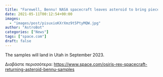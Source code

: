 ```yaml
---
title: "Farewell, Bennu! NASA spacecraft leaves asteroid to bring pieces of space rock to Earth"
date: 2021-05-11T00:12:54+00:00
images:
  - "images/post/pisuxioKXrXmz9t5PtyMQW.jpg"
author: "AstroBot"
categories: ["News"]
tags: ["space.com"]
draft: false
---
```


The samples will land in Utah in September 2023. 

Διαβάστε περισσότερα: https://www.space.com/osiris-rex-spacecraft-returning-asteroid-bennu-samples
